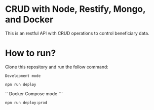# CRUD with Node, Restify, Mongo, and Docker

This is an restful API with CRUD operations to control beneficiary data.

# How to run?

Clone this repository and run the follow command:

`` Development mode ``

``` npm run deploy ```

`` Docker Compose mode ```

``` npm run deploy:prod ```
